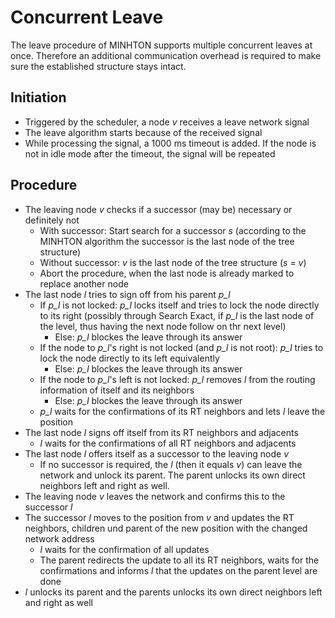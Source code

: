 # Concurrent Leave

The leave procedure of MINHTON supports multiple concurrent leaves at once. Therefore an additional communication overhead is required to make sure the established structure stays intact.

## Initiation

- Triggered by the scheduler, a node *v* receives a leave network signal
- The leave algorithm starts because of the received signal
- While processing the signal, a 1000 ms timeout is added. If the node is not in idle mode after the timeout, the signal will be repeated

## Procedure

- The leaving node *v* checks if a successor (may be) necessary or definitely not
    - With successor: Start search for a successor *s* (according to the MINHTON algorithm the successor is the last node of the tree structure)
    - Without successor: *v* is the last node of the tree structure (*s* = *v*)
    - Abort the procedure, when the last node is already marked to replace another node
- The last node *l* tries to sign off from his parent *p_l*
    - If *p_l* is not locked: *p_l* locks itself and tries to lock the node directly to its right (possibly through Search Exact, if *p_l* is the last node of the level, thus having the next node follow on thr next level)
        - Else: *p_l* blockes the leave through its answer
    - If the node to *p_l*'s right is not locked (and *p_l* is not root): *p_l* tries to lock the node directly to its left equivalently
        - Else: *p_l* blockes the leave through its answer
    - If the node to *p_l*'s left is not locked: *p_l* removes *l* from the routing information of itself and its neighbors
        - Else: *p_l* blockes the leave through its answer
    - *p_l* waits for the confirmations of its RT neighbors and lets *l* leave the position
- The last node *l* signs off itself from its RT neighbors and adjacents
    - *l* waits for the confirmations of all RT neighbors and adjacents
- The last node *l* offers itself as a successor to the leaving node *v*
    - If no successor is required, the *l* (then it equals *v*) can leave the network and unlock its parent. The parent unlocks its own direct neighbors left and right as well.
- The leaving node *v* leaves the network and confirms this to the successor *l*
- The successor *l* moves to the position from *v* and updates the RT neighbors, children und parent of the new position with the changed network address
    - *l* waits for the confirmation of all updates
    - The parent redirects the update to all its RT neighbors, waits for the confirmations and informs *l* that the updates on the parent level are done
- *l* unlocks its parent and the parents unlocks its own direct neighbors left and right as well
